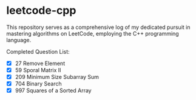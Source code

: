 # leetcode-cpp

 This repository serves as a comprehensive log of my dedicated pursuit in mastering algorithms on LeetCode, employing the C++ programming language.

Completed Question List:

* [X] 27 Remove Element
* [X] 59 Sporal Matrix II
* [X] 209 Minimum Size Subarray Sum
* [X] 704 Binary Search
* [X] 997 Squares of a Sorted Array
